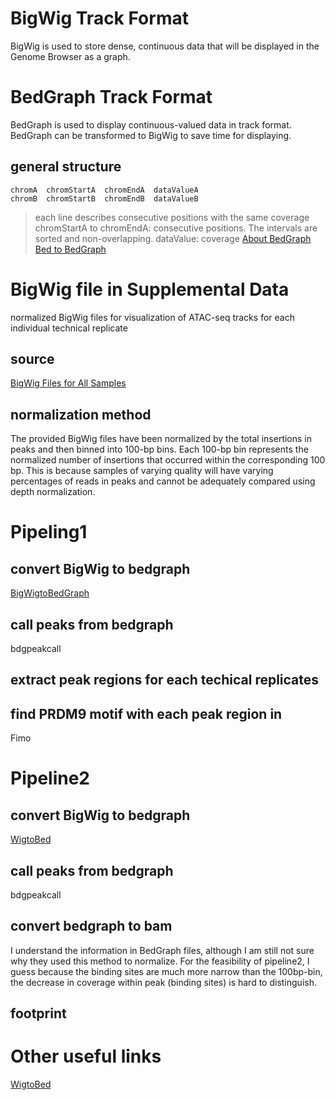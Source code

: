 # BigWig Track Format
BigWig is used to store dense, continuous data that will be displayed in the Genome Browser as a graph.
# BedGraph Track Format
BedGraph is used to display continuous-valued data in track format. BedGraph can be transformed to BigWig to save time for displaying.
## general structure
```
chromA  chromStartA  chromEndA  dataValueA
chromB  chromStartB  chromEndB  dataValueB
```
> each line describes consecutive positions with the same coverage
> chromStartA  to chromEndA: consecutive positions. The intervals are sorted and non-overlapping.
> dataValue: coverage
> [About BedGraph](https://bedtools.readthedocs.io/en/latest/content/tools/genomecov.html#coverage-by-fragment)
> [Bed to BedGraph](https://toolshed.g2.bx.psu.edu/repository/display_tool?repository_id=1ec48b84b33d36d8&tool_config=database%2Fcommunity_files%2F000%2Frepo_121%2Fbedtools-galaxy%2FgenomeCoverageBed_bedgraph.xml&changeset_revision=41bba3e648d1)
# BigWig file  in Supplemental Data
normalized BigWig files for visualization of ATAC-seq tracks for each individual technical replicate
## source
[BigWig Files for All Samples](https://gdc.cancer.gov/about-data/publications/ATACseq-AWG)
## normalization method
The provided BigWig files have been normalized by the total insertions in peaks and then binned into 100-bp bins. 
Each 100-bp bin represents the normalized number of insertions that occurred within the corresponding 100 bp.
This is because samples of varying quality will have varying percentages of reads in peaks and cannot be adequately compared using depth normalization.
# Pipeling1
## convert BigWig to bedgraph
[BigWigtoBedGraph](https://genome.ucsc.edu/goldenPath/help/bigWig.html)
## call peaks from bedgraph
bdgpeakcall
## extract peak regions for each techical replicates
## find PRDM9 motif with each peak region in 
Fimo
# Pipeline2
## convert BigWig to bedgraph
[WigtoBed](http://barcwiki.wi.mit.edu/wiki/SOPs/coordinates)
## call peaks from bedgraph
bdgpeakcall
## convert bedgraph to bam
I understand the information in BedGraph files, although I am still not sure why they used this method to normalize. For the feasibility of pipeline2, I guess because the binding sites are much more narrow than the 100bp-bin, the decrease in coverage within peak (binding sites) is hard to distinguish. 
## footprint

# Other useful links
[WigtoBed](http://barcwiki.wi.mit.edu/wiki/SOPs/coordinates)
<!--stackedit_data:
eyJoaXN0b3J5IjpbODIxNjUyNzgsNDg5NjEzMzUsODc3MTE3MD
ExLDEzODIxMjE5MzUsLTE2OTc2NDI2NTMsLTExOTAyODI4OTks
MTQ0NzAxNDUxMCwxMzI1Mjg4NTc0LDYwOTI4NDkyMCwxMDk3MT
Y5ODY5LC0xMTU0NjYyMjUsLTEyNDI1ODQwNTQsMTc0NTI3MjU2
Myw0OTYyNTQ3MjEsMTc4NDQ0MzMzNSw1MzEwNjYxNDYsMjExMD
YxMzMxMCwyMDg2NDU1NzU1XX0=
-->